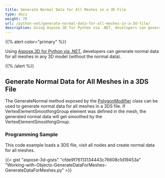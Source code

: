 ```yaml
---
title: Generate Normal Data for All Meshes in a 3D File
type: docs
weight: 70
url: /python-net/generate-normal-data-for-all-meshes-in-a-3d-file/
description: Using Aspose.3D for Python via .NET, developers can generate normal data for all meshes in any 3D model (without the normal data).
---
```


{{% alert color="primary" %}}

Using [Aspose.3D for Python via .NET](https://products.aspose.com/3d/python-net/), developers can generate normal data for all meshes in any 3D model (without the normal data).

{{% /alert %}}
## **Generate Normal Data for All Meshes in a 3DS File**
The GenerateNormal method exposed by the [PolygonModifier](https://apireference.aspose.com/3d/python-net/aspose.threed.entities/polygonmodifier) class can be used to generate normal data for all meshes in a 3DS file. If VertexElementSmoothingGroup element was defined in the mesh, the generated normal data will get smoothed by the VertexElementSmoothingGroup.
### **Programming Sample**
This code example loads a 3DS file, visit all nodes and create normal data for all meshes.

{{< gist "aspose-3d-gists" "cfde9f76113134443c76608c1d19453a" "Working-with-Objects-GenerateDataForMeshes-GenerateDataForMeshes.py" >}}
